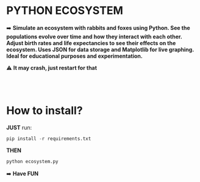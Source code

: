 # PYTHON ECOSYSTEM

➡️ **Simulate an ecosystem with rabbits and foxes using Python. See the populations evolve over time and how they interact with each other. Adjust birth rates and life expectancies to see their effects on the ecosystem. Uses JSON for data storage and Matplotlib for live graphing. Ideal for educational purposes and experimentation.**


⚠️ **It may crash, just restart for that**


<br>
<br>

# How to install?

**JUST** run:
```python
pip install -r requirements.txt
```

**THEN**
```python
python ecosystem.py
```

➡️ **Have FUN**
